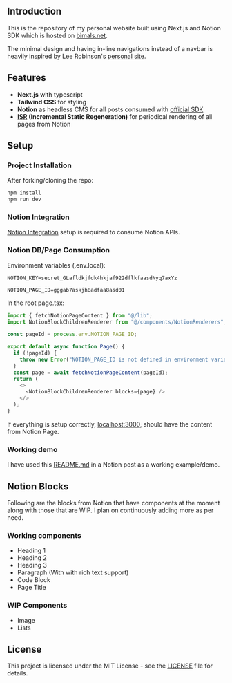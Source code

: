 ## Introduction

This is the repository of my personal website built using Next.js and Notion SDK which is hosted on [bimals.net](https://bimals.net).

The minimal design and having in-line navigations instead of a navbar is heavily inspired by Lee Robinson's [personal site](https://leerob.com).

## Features

- **Next.js** with typescript
- **Tailwind CSS** for styling
- **Notion** as headless CMS for all posts consumed with [official SDK](https://github.com/makenotion/notion-sdk-js)
- **[ISR](https://nextjs.org/docs/pages/building-your-application/data-fetching/incremental-static-regeneration) (Incremental Static Regeneration)** for periodical rendering of all pages from Notion

## Setup

### Project Installation

After forking/cloning the repo:

```bash
npm install
npm run dev
```

### Notion Integration

[Notion Integration](https://developers.notion.com/docs/create-a-notion-integration) setup is required to consume Notion APIs.

### Notion DB/Page Consumption

Environment variables (.env.local):

```
NOTION_KEY=secret_GLafldkjfdk4hkjaf922dflkfaasdNyq7axYz

NOTION_PAGE_ID=gggab7askjh8adfaa8asd01
```

In the root page.tsx:

```javascript
import { fetchNotionPageContent } from "@/lib";
import NotionBlockChildrenRenderer from "@/components/NotionRenderers";

const pageId = process.env.NOTION_PAGE_ID;

export default async function Page() {
  if (!pageId) {
    throw new Error("NOTION_PAGE_ID is not defined in environment variables.");
  }
  const page = await fetchNotionPageContent(pageId);
  return (
    <>
      <NotionBlockChildrenRenderer blocks={page} />
    </>
  );
}
```

If everything is setup correctly, [localhost:3000](http://localhost:3000), should have the content from Notion Page.

### Working demo

I have used this [README.md](https://bimals.net/posts/nextjs-notion-integration) in a Notion post as a working example/demo.

## Notion Blocks

Following are the blocks from Notion that have components at the moment along with those that are WIP. I plan on continuously adding more as per need.

### Working components

- Heading 1
- Heading 2
- Heading 3
- Paragraph (With with rich text support)
- Code Block
- Page Title

### WIP Components

- Image
- Lists

## License

This project is licensed under the MIT License - see the [LICENSE](https://github.com/bimalpaudels/personal-site/blob/main/LICENSE) file for details.
